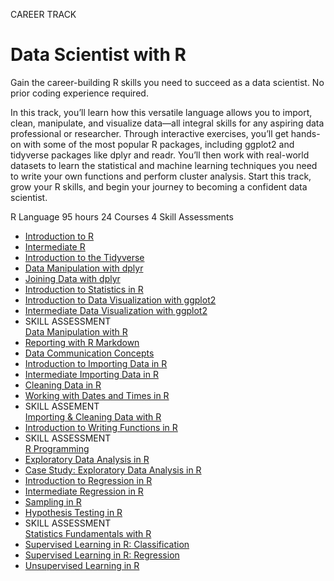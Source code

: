 CAREER TRACK
# Data Scientist with R

Gain the career-building R skills you need to succeed as a data scientist. No prior coding experience required.

In this track, you’ll learn how this versatile language allows you to import, clean, manipulate, and visualize data—all integral skills for any aspiring data professional or researcher. Through interactive exercises, you’ll get hands-on with some of the most popular R packages, including ggplot2 and tidyverse packages like dplyr and readr. You’ll then work with real-world datasets to learn the statistical and machine learning techniques you need to write your own functions and perform cluster analysis. Start this track, grow your R skills, and begin your journey to becoming a confident data scientist.

R Language
95 hours
24 Courses
4 Skill Assessments

+ [Introduction to R](https://github.com/Torregu/DataCamp/tree/main/Courses/Programming/R/Introduction%20to%20R)
+ [Intermediate R](https://github.com/Torregu/DataCamp/tree/main/Courses/Programming/R/Intermediate%20R)
+ [Introduction to the Tidyverse](https://github.com/Torregu/DataCamp/tree/main/Courses/Programming/R/Introduction%20to%20the%20Tidyverse)
+ [Data Manipulation with dplyr](https://github.com/Torregu/DataCamp/tree/main/Courses/Data%20Visualization/R/Data%20Manipulation%20with%20dplyr)
+ [Joining Data with dplyr](https://github.com/Torregu/DataCamp/tree/main/Courses/Data%20Visualization/R/Joining%20Data%20with%20dplyr)
+ [Introduction to Statistics in R](https://github.com/Torregu/DataCamp/tree/main/Courses/Probability%20&%20Statistics/R/Introduction%20to%20Statistics%20in%20R)
+ [Introduction to Data Visualization with ggplot2](https://github.com/Torregu/DataCamp/tree/main/Courses/Data%20Visualization/R/Introduction%20to%20Data%20Visualization%20with%20ggplot2)
+ [Intermediate Data Visualization with ggplot2](https://github.com/Torregu/DataCamp/tree/main/Courses/Data%20Visualization/R/Intermediate%20Data%20Visualization%20with%20ggplot2)
+ SKILL ASSESSMENT <br>
  [Data Manipulation with R](https://github.com/Torregu/DataCamp/tree/main/Assessments/Data%20Manipulation%20with%20R)
+ [Reporting with R Markdown](https://github.com/Torregu/DataCamp/tree/main/Courses/Reporting/R/Reporting%20with%20R%20Markdown)
+ [Data Communication Concepts](https://github.com/Torregu/DataCamp/tree/main/Courses/Reporting/Theory/Data%20Communication%20Concepts)
+ [Introduction to Importing Data in R](https://github.com/Torregu/DataCamp/tree/main/Courses/Importing%20&%20Cleaning%20Data/R/Introduction%20to%20Importing%20Data%20in%20R)
+ [Intermediate Importing Data in R](https://github.com/Torregu/DataCamp/tree/main/Courses/Importing%20&%20Cleaning%20Data/R/Intermediate%20Importing%20Data%20in%20R)
+ [Cleaning Data in R](https://github.com/Torregu/DataCamp/tree/main/Courses/Importing%20&%20Cleaning%20Data/R/Cleaning%20Data%20in%20R)
+ [Working with Dates and Times in R](https://github.com/Torregu/DataCamp/tree/main/Courses/Programming/R/Working%20with%20Dates%20and%20Times%20in%20R)
+ SKILL ASSEMENT <br> 
  [Importing & Cleaning Data with R](https://github.com/Torregu/DataCamp/tree/main/Assessments/Importing%20&%20Cleaning%20Data%20with%20R)
+ [Introduction to Writing Functions in R](https://github.com/Torregu/DataCamp/tree/main/Courses/Programming/R/Introduction%20to%20Writing%20Functions%20in%20R)
+ SKILL ASSESSMENT <br>
  [R Programming](https://github.com/Torregu/DataCamp/tree/main/Assessments/R%20Programming)
+ [Exploratory Data Analysis in R](https://github.com/Torregu/DataCamp/tree/main/Courses/Probability%20&%20Statistics/R/Exploratory%20Data%20Analysis%20in%20R)
+ [Case Study: Exploratory Data Analysis in R](https://github.com/Torregu/DataCamp/tree/main/Courses/Case%20Studies/R/Case%20Study%20I%20Exploratory%20Data%20Analysis%20in%20R)
+ [Introduction to Regression in R](https://github.com/Torregu/DataCamp/tree/main/Courses/Probability%20&%20Statistics/R/Introduction%20to%20Regression%20in%20R)
+ [Intermediate Regression in R](https://github.com/Torregu/DataCamp/tree/main/Courses/Probability%20&%20Statistics/R/Intermediate%20Regression%20in%20R)
+ [Sampling in R](https://github.com/Torregu/DataCamp/tree/main/Courses/Probability%20&%20Statistics/R/Sampling%20in%20R)
+ [Hypothesis Testing in R](https://github.com/Torregu/DataCamp/tree/main/Courses/Probability%20&%20Statistics/R/Hypothesis%20Testing%20in%20R)
+ SKILL ASSESSMENT <br>
  [Statistics Fundamentals with R](https://github.com/Torregu/DataCamp/tree/main/Assessments/Statistics%20Fundamentals%20with%20R)
+ [Supervised Learning in R: Classification](https://github.com/Torregu/DataCamp/tree/main/Courses/Machine%20Learning/R/Supervised%20Learning%20in%20R%20I%20Classification)
+ [Supervised Learning in R: Regression](https://github.com/Torregu/DataCamp/tree/main/Courses/Machine%20Learning/R/Supervised%20Learning%20in%20R%20I%20Regression)
+ [Unsupervised Learning in R](https://github.com/Torregu/DataCamp/tree/main/Courses/Machine%20Learning/R/Unsupervised%20Learning%20in%20R)
